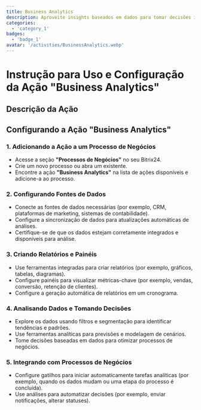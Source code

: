 ```yaml
---
title: Business Analytics
description: Aproveite insights baseados em dados para tomar decisões informadas.
categories: 
  - 'category_1'
badges: 
  - 'badge_1'
avatar: '/activities/BusinessAnalytics.webp'
---
```

# Instrução para Uso e Configuração da Ação "Business Analytics"

## Descrição da Ação

## **Configurando a Ação "Business Analytics"**

### 1. Adicionando a Ação a um Processo de Negócios
- Acesse a seção **"Processos de Negócios"** no seu Bitrix24.
- Crie um novo processo ou abra um existente.
- Encontre a ação **"Business Analytics"** na lista de ações disponíveis e adicione-a ao processo.

### 2. Configurando Fontes de Dados
- Conecte as fontes de dados necessárias (por exemplo, CRM, plataformas de marketing, sistemas de contabilidade).
- Configure a sincronização de dados para atualizações automáticas de análises.
- Certifique-se de que os dados estejam corretamente integrados e disponíveis para análise.

### 3. Criando Relatórios e Painéis
- Use ferramentas integradas para criar relatórios (por exemplo, gráficos, tabelas, diagramas).
- Configure painéis para visualizar métricas-chave (por exemplo, vendas, conversão, retenção de clientes).
- Configure a geração automática de relatórios em um cronograma.

### 4. Analisando Dados e Tomando Decisões
- Explore os dados usando filtros e segmentação para identificar tendências e padrões.
- Use ferramentas analíticas para previsões e modelagem de cenários.
- Tome decisões baseadas em dados para otimizar processos de negócios.

### 5. Integrando com Processos de Negócios
- Configure gatilhos para iniciar automaticamente tarefas analíticas (por exemplo, quando os dados mudam ou uma etapa do processo é concluída).
- Use análises para automatizar decisões (por exemplo, enviar notificações, alterar statuses).